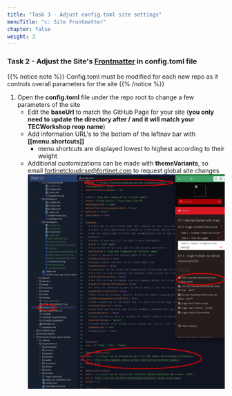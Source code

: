 ```yaml
---
title: "Task 3 - Adjust config.toml site settings"
menuTitle: "c: Site Frontmatter"
chapter: false
weight: 3
---
```


### Task 2 - Adjust the Site's [Frontmatter](https://gohugo.io/content-management/front-matter/) in config.toml file 
{{% notice note %}} Config.toml must be modified for each new repo as it controls overall parameters for the site {{% /notice %}}
1. Open the **config.toml** file under the repo root to change a few parameters of the site
   * Edit the **baseUrl** to match the GitHub Page for your site (**you only need to update the directory after / and it will match your TECWorkshop reop name**)
   * Add information URL's to the bottom of the leftnav bar with **[[menu.shortcuts]]**
     * menu.shortcuts are displayed lowest to highest according to their weight
   * Additional customizations can be made with **themeVariants**, so email [fortinetcloudcse@fortinet.com](mailto:fortinetcloudcse@fortinet.com) to request global site changes
   ![config](config.png)
